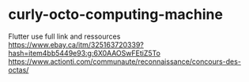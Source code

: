 # curly-octo-computing-machine
Flutter use full link and ressources  
https://www.ebay.ca/itm/325163720339?hash=item4bb5449e93:g:6X0AAOSwFEtiZ5To
https://www.actionti.com/communaute/reconnaissance/concours-des-octas/
